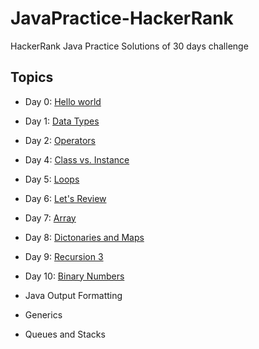 # JavaPractice-HackerRank
HackerRank Java Practice Solutions of 30 days challenge

## Topics
* Day 0: <a href="https://github.com/manjirikolte/JavaPractice-HackerRank/blob/master/src/Hello_World/Solution.java">Hello world</a>
* Day 1: <a href="https://github.com/manjirikolte/JavaPractice-HackerRank/tree/master/src/Data_type">Data Types</a>
* Day 2: <a href="https://github.com/manjirikolte/JavaPractice-HackerRank/tree/master/src/Operators">Operators</a>
* Day 4: <a href="https://github.com/manjirikolte/JavaPractice-HackerRank/blob/master/src/Class_vs_Instance/Person.java">Class vs. Instance</a>
* Day 5: <a href="https://github.com/manjirikolte/JavaPractice-HackerRank/blob/master/src/Loops/Solution.java"> Loops </a>
* Day 6: <a href="https://github.com/manjirikolte/JavaPractice-HackerRank/blob/master/src/Lets_review/Solution.java">Let's Review </a>
* Day 7: <a href="https://github.com/manjirikolte/JavaPractice-HackerRank/blob/master/src/Arrays/Solution.java"> Array</a>
* Day 8: <a href="https://github.com/manjirikolte/JavaPractice-HackerRank/blob/master/src/Dictonaries_andMaps/Solution.java">Dictonaries and Maps </a>
* Day 9: <a href="https://github.com/manjirikolte/JavaPractice-HackerRank/blob/master/src/Recursion_3/Solution.java">Recursion 3 </a>
* Day 10: <a href="https://github.com/manjirikolte/JavaPractice-HackerRank/blob/master/src/Binary_Numbers/Solution.java"> Binary Numbers</a>

* Java Output Formatting 
* Generics
* Queues and Stacks

